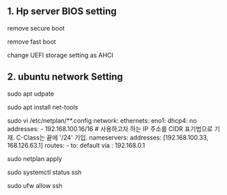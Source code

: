 ## 1. Hp server BIOS setting
 remove secure boot
 
 remove fast boot
 
 change  UEFI storage setting as AHCI 

## 2. ubuntu network Setting
sudo apt udpate

sudo apt install net-tools

sudo vi /etc/netplan/**.config
    network:
      ethernets:
        eno1:
          dhcp4: no
          addresses: 
            - 192.168.100.16/16   # 사용하고자 하는 IP 주소를 CIDR 표기법으로 기재. C-Class는 끝에 '/24' 기입.
          nameservers: 
            addresses: [192.168.100.33, 168.126.63.1] 
          routes:
            - to: default
              via : 192.168.0.1

sudo netplan apply

sudo systemctl status ssh

sudo ufw allow ssh
